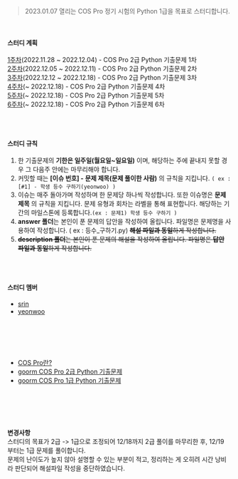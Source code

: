 > 2023.01.07 열리는 COS Pro 정기 시험의 Python 1급을 목표로 스터디합니다.
<br/>

#### 스터디 계획
[1주차](https://github.com/yeonwoo1125/cospro-python-level2-study/milestone/1)(2022.11.28 ~ 2022.12.04) - COS Pro 2급 Python 기출문제 1차<br/>
[2주차](https://github.com/yeonwoo1125/cospro-python-level2-study/milestone/2)(2022.12.05 ~ 2022.12.11) - COS Pro 2급 Python 기출문제 2차<br/>
[3주차](https://github.com/yeonwoo1125/cospro-python-level2-study/milestone/3)(2022.12.12 ~ 2022.12.18) - COS Pro 2급 Python 기출문제 3차<br/>
[4주차](https://github.com/yeonwoo1125/cospro-python-level2-study/milestone/4)(~ 2022.12.18) - COS Pro 2급 Python 기출문제 4차<br/>
[5주차](https://github.com/yeonwoo1125/cospro-python-level2-study/milestone/5)(~ 2022.12.18) - COS Pro 2급 Python 기출문제 5차<br/>
[6주차](https://github.com/yeonwoo1125/cospro-python-level2-study/milestone/6)(~ 2022.12.18) - COS Pro 2급 Python 기출문제 6차<br/>


<br/><br/>
#### 스터디 규칙
1. 한 기출문제의 **기한은 일주일(월요일~일요일)** 이며, 해당하는 주에 끝내지 못할 경우 그 다음주 안에는 마무리해야 합니다.
2. 커밋할 때는 **[이슈 번호] - 문제 제목(문제 풀이한 사람)** 의 규칙을 지킵니다. `( ex : [#1] - 학생 등수 구하기(yeonwoo) )`
3. 이슈는 매주 돌아가며 작성하며 한 문제당 하나씩 작성합니다. 또한 이슈명은 **문제 제목** 의 규칙을 지킵니다. 문제 유형과 회차는 라벨을 통해 표현합니다. 해당하는 기간의 마일스톤에 등록합니다.`(ex : 문제1) 학생 등수 구하기 )`
4. **answer 폴더**는 본인이 푼 문제의 답안을 작성하여 올립니다. 파일명은 문제명을 사용하여 작성합니다. ( ex : 등수_구하기.py) ~~**해설 파일과 동일**하게 작성합니다.~~<br/>
5. ~~**description 폴더**는 본인이 푼 문제의 해설을 작성하여 올립니다. 파일명은 **답안 파일과 동일**하게 작성합니다.~~

<br/><br/>
#### 스터디 멤버
- [srin](https://github.com/SRin23)
- [yeonwoo](https://github.com/yeonwoo1125)

<br/><br/>
---
- [COS Pro란?](https://www.ybmit.com/cos_pro/cos_pro_info.jsp)
- [goorm COS Pro 2급 Python 기출문제](https://edu.goorm.io/lecture/17033/cos-pro-2%EA%B8%89-%EA%B8%B0%EC%B6%9C%EB%AC%B8%EC%A0%9C-python)
- [goorm COS Pro 1급 Python 기출문제](https://edu.goorm.io/lecture/17299/cos-pro-1%EA%B8%89-%EA%B8%B0%EC%B6%9C%EB%AC%B8%EC%A0%9C-python)

<br/><br/>
---
**변경사항**<br/>
스터디의 목표가 2급 -> 1급으로 조정되어 12/18까지 2급 풀이를 마무리한 후, 12/19 부터는 1급 문제를 풀이합니다. <br/>
문제의 난이도가 높지 않아 설명할 수 있는 부분이 적고, 정리하는 게 오히려 시간 낭비라 판단되어 해설파일 작성을 중단하였습니다.
